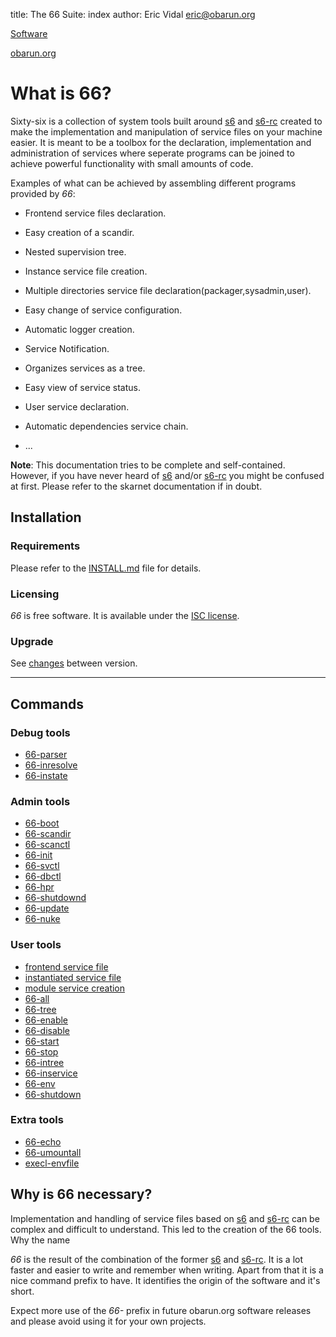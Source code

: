 title: The 66 Suite: index
author: Eric Vidal <eric@obarun.org>

[Software](https://web.obarun.org/software)

[obarun.org](https://web.obarun.org)

# What is 66?

Sixty-six is a collection of system tools built around [s6](https://skarnet.org/software/s6) and [s6-rc](https://skarnet.org/software/s6-rc) created to make the implementation and manipulation of service files on your machine easier. It is meant to be a toolbox for the declaration, implementation and administration of services where seperate programs can be joined to achieve powerful functionality with small amounts of code.

Examples of what can be achieved by assembling different programs provided by *66*:

- Frontend service files declaration.

- Easy creation of a scandir.
- Nested supervision tree.
- Instance service file creation.
- Multiple directories service file declaration(packager,sysadmin,user).
- Easy change of service configuration.
- Automatic logger creation.
- Service Notification.
- Organizes services as a tree.
- Easy view of service status.
- User service declaration.
- Automatic dependencies service chain.
- ...

**Note**: This documentation tries to be complete and self-contained. However, if you have never heard of [s6](https://skarnet.org/software/s6) and/or [s6-rc](https://skarnet.org/software/s6-rc) you might be confused at first. Please refer to the skarnet documentation if in doubt.

## Installation

### Requirements

Please refer to the [INSTALL.md](https://framagit.org/Obarun/66) file for details.

### Licensing

*66* is free software. It is available under the [ISC license](http://opensource.org/licenses/ISC).

### Upgrade

See [changes](upgrade.html) between version.

---

## Commands

### Debug tools

- [66-parser](66-parser.html)
- [66-inresolve](66-inresolve.html)
- [66-instate](66-instate.html)

### Admin tools

- [66-boot](66-boot.html)
- [66-scandir](66-scandir.html)
- [66-scanctl](66-scanctl.html)
- [66-init](66-init.html)
- [66-svctl](66-svctl.html)
- [66-dbctl](66-dbctl.html)
- [66-hpr](66-hpr.html)
- [66-shutdownd](66-shutdownd.html)
- [66-update](66-update.html)
- [66-nuke](66-nuke.html)

### User tools

- [frontend service file](frontend.html)
- [instantiated service file](instantiated-service.html)
- [module service creation](module-service.html)
- [66-all](66-all.html)
- [66-tree](66-tree.html)
- [66-enable](66-enable.html)
- [66-disable](66-disable.html)
- [66-start](66-start.html)
- [66-stop](66-stop.html)
- [66-intree](66-intree.html)
- [66-inservice](66-inservice.html)
- [66-env](66-env.html)
- [66-shutdown](66-shutdown.html)

### Extra tools

- [66-echo](66-echo.html)
- [66-umountall](66-umountall.html)
- [execl-envfile](execl-envfile.html)

## Why is 66 necessary?

Implementation and handling of service files based on [s6](https://skarnet.org/software/s6) and [s6-rc](https://skarnet.org/software/s6-rc) can be complex and difficult to understand. This led to the creation of the 66 tools.
Why the name

*66* is the result of the combination of the former [s6](https://skarnet.org/software/s6) and [s6-rc](https://skarnet.org/software/s6-rc).
It is a lot faster and easier to write and remember when writing. Apart from that it is a nice command prefix to have. It identifies the origin of the software and it's short.

Expect more use of the *66-* prefix in future obarun.org software releases and please avoid using it for your own projects.
